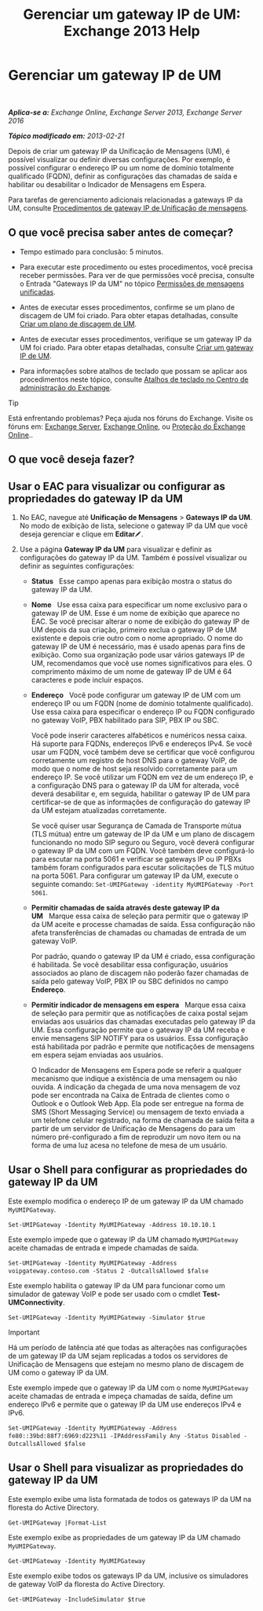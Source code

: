﻿---
title: 'Gerenciar um gateway IP de UM: Exchange 2013 Help'
TOCTitle: Gerenciar um gateway IP de UM
ms:assetid: 387e540f-8c59-42d2-a423-99fcf97e00aa
ms:mtpsurl: https://technet.microsoft.com/pt-br/library/Aa997283(v=EXCHG.150)
ms:contentKeyID: 50485342
ms.date: 05/22/2018
mtps_version: v=EXCHG.150
f1_keywords:
- Microsoft.Exchange.Management.SnapIn.Esm.Servers.UnifiedMessaging.UMIPGatewayGeneralPropertyPageControl
ms.translationtype: MT
---

# Gerenciar um gateway IP de UM

 

_**Aplica-se a:** Exchange Online, Exchange Server 2013, Exchange Server 2016_

_**Tópico modificado em:** 2013-02-21_

Depois de criar um gateway IP da Unificação de Mensagens (UM), é possível visualizar ou definir diversas configurações. Por exemplo, é possível configurar o endereço IP ou um nome de domínio totalmente qualificado (FQDN), definir as configurações das chamadas de saída e habilitar ou desabilitar o Indicador de Mensagens em Espera.

Para tarefas de gerenciamento adicionais relacionadas a gateways IP da UM, consulte [Procedimentos de gateway IP de Unificação de mensagens](https://docs.microsoft.com/pt-br/exchange/voice-mail-unified-messaging/connect-voice-mail-system/um-ip-gateway-procedures).

## O que você precisa saber antes de começar?

  - Tempo estimado para conclusão: 5 minutos.

  - Para executar este procedimento ou estes procedimentos, você precisa receber permissões. Para ver de que permissões você precisa, consulte o Entrada "Gateways IP da UM" no tópico [Permissões de mensagens unificadas](unified-messaging-permissions-exchange-2013-help.md).

  - Antes de executar esses procedimentos, confirme se um plano de discagem de UM foi criado. Para obter etapas detalhadas, consulte [Criar um plano de discagem de UM](create-a-um-dial-plan-exchange-2013-help.md).

  - Antes de executar esses procedimentos, verifique se um gateway IP da UM foi criado. Para obter etapas detalhadas, consulte [Criar um gateway IP de UM](create-a-um-ip-gateway-exchange-2013-help.md).

  - Para informações sobre atalhos de teclado que possam se aplicar aos procedimentos neste tópico, consulte [Atalhos de teclado no Centro de administração do Exchange](keyboard-shortcuts-in-the-exchange-admin-center-exchange-online-protection-help.md).


> [!TIP]
> Está enfrentando problemas? Peça ajuda nos fóruns do Exchange. Visite os fóruns em: <A href="https://go.microsoft.com/fwlink/p/?linkid=60612">Exchange Server</A>, <A href="https://go.microsoft.com/fwlink/p/?linkid=267542">Exchange Online</A>, ou <A href="https://go.microsoft.com/fwlink/p/?linkid=285351">Proteção do Exchange Online</A>..



## O que você deseja fazer?

## Usar o EAC para visualizar ou configurar as propriedades do gateway IP da UM

1.  No EAC, navegue até **Unificação de Mensagens** \> **Gateways IP da UM**. No modo de exibição de lista, selecione o gateway IP da UM que você deseja gerenciar e clique em **Editar**![Ícone de edição](images/JJ218640.6f53ccb2-1f13-4c02-bea0-30690e6ea71d(EXCHG.150).gif "Ícone de edição").

2.     
    Use a página **Gateway IP da UM** para visualizar e definir as configurações do gateway IP da UM. Também é possível visualizar ou definir as seguintes configurações:
    
      - **Status**   Esse campo apenas para exibição mostra o status do gateway IP da UM.
    
      - **Nome**   Use essa caixa para especificar um nome exclusivo para o gateway IP de UM. Esse é um nome de exibição que aparece no EAC. Se você precisar alterar o nome de exibição do gateway IP de UM depois da sua criação, primeiro exclua o gateway IP de UM existente e depois crie outro com o nome apropriado. O nome do gateway IP de UM é necessário, mas é usado apenas para fins de exibição. Como sua organização pode usar vários gateways IP de UM, recomendamos que você use nomes significativos para eles. O comprimento máximo de um nome de gateway IP de UM é 64 caracteres e pode incluir espaços.
    
      - **Endereço**   Você pode configurar um gateway IP de UM com um endereço IP ou um FQDN (nome de domínio totalmente qualificado). Use essa caixa para especificar o endereço IP ou FQDN configurado no gateway VoIP, PBX habilitado para SIP, PBX IP ou SBC.
        
        Você pode inserir caracteres alfabéticos e numéricos nessa caixa. Há suporte para FQDNs, endereços IPv6 e endereços IPv4. Se você usar um FQDN, você também deve se certificar que você configurou corretamente um registro de host DNS para o gateway VoIP, de modo que o nome de host seja resolvido corretamente para um endereço IP. Se você utilizar um FQDN em vez de um endereço IP, e a configuração DNS para o gateway IP da UM for alterada, você deverá desabilitar e, em seguida, habilitar o gateway IP de UM para certificar-se de que as informações de configuração do gateway IP da UM estejam atualizadas corretamente.
        
        Se você quiser usar Segurança de Camada de Transporte mútua (TLS mútua) entre um gateway de IP da UM e um plano de discagem funcionando no modo SIP seguro ou Seguro, você deverá configurar o gateway IP da UM com um FQDN. Você também deve configurá-lo para escutar na porta 5061 e verificar se gateways IP ou IP PBXs também foram configurados para escutar solicitações de TLS mútuo na porta 5061. Para configurar um gateway IP da UM, execute o seguinte comando: `Set-UMIPGateway -identity MyUMIPGateway -Port 5061`.
    
      - **Permitir chamadas de saída através deste gateway IP da UM**   Marque essa caixa de seleção para permitir que o gateway IP da UM aceite e processe chamadas de saída. Essa configuração não afeta transferências de chamadas ou chamadas de entrada de um gateway VoIP.
        
        Por padrão, quando o gateway IP da UM é criado, essa configuração é habilitada. Se você desabilitar essa configuração, usuários associados ao plano de discagem não poderão fazer chamadas de saída pelo gateway VoIP, PBX IP ou SBC definidos no campo **Endereço**.
    
      - **Permitir indicador de mensagens em espera**   Marque essa caixa de seleção para permitir que as notificações de caixa postal sejam enviadas aos usuários das chamadas executadas pelo gateway IP da UM. Essa configuração permite que o gateway IP da UM receba e envie mensagens SIP NOTIFY para os usuários. Essa configuração está habilitada por padrão e permite que notificações de mensagens em espera sejam enviadas aos usuários.
        
        O Indicador de Mensagens em Espera pode se referir a qualquer mecanismo que indique a existência de uma mensagem ou não ouvida. A indicação da chegada de uma nova mensagem de voz pode ser encontrada na Caixa de Entrada de clientes como o Outlook e o Outlook Web App. Ela pode ser entregue na forma de SMS (Short Messaging Service) ou mensagem de texto enviada a um telefone celular registrado, na forma de chamada de saída feita a partir de um servidor de Unificação de Mensagens do para um número pré-configurado a fim de reproduzir um novo item ou na forma de uma luz acesa no telefone de mesa de um usuário.

## Usar o Shell para configurar as propriedades do gateway IP da UM

Este exemplo modifica o endereço IP de um gateway IP da UM chamado `MyUMIPGateway`.

    Set-UMIPGateway -Identity MyUMIPGateway -Address 10.10.10.1

Este exemplo impede que o gateway IP da UM chamado `MyUMIPGateway` aceite chamadas de entrada e impede chamadas de saída.

    Set-UMIPGateway -Identity MyUMIPGateway -Address voipgateway.contoso.com -Status 2 -OutcallsAllowed $false

Este exemplo habilita o gateway IP da UM para funcionar como um simulador de gateway VoIP e pode ser usado com o cmdlet **Test-UMConnectivity**.

    Set-UMIPGateway -Identity MyUMIPGateway -Simulator $true


> [!IMPORTANT]
> Há um período de latência até que todas as alterações nas configurações de um gateway IP da UM sejam replicadas a todos os servidores de Unificação de Mensagens que estejam no mesmo plano de discagem de UM como o gateway IP da UM.



Este exemplo impede que o gateway IP da UM com o nome `MyUMIPGateway` aceite chamadas de entrada e impeça chamadas de saída, define um endereço IPv6 e permite que o gateway IP da UM use endereços IPv4 e IPv6.

    Set-UMIPGateway -Identity MyUMIPGateway -Address fe80::39bd:88f7:6969:d223%11 -IPAddressFamily Any -Status Disabled -OutcallsAllowed $false

## Usar o Shell para visualizar as propriedades do gateway IP da UM

Este exemplo exibe uma lista formatada de todos os gateways IP da UM na floresta do Active Directory.

    Get-UMIPGateway |Format-List

Este exemplo exibe as propriedades de um gateway IP da UM chamado `MyUMIPGateway`.

    Get-UMIPGateway -Identity MyUMIPGateway

Este exemplo exibe todos os gateways IP da UM, inclusive os simuladores de gateway VoIP da floresta do Active Directory.

    Get-UMIPGateway -IncludeSimulator $true

